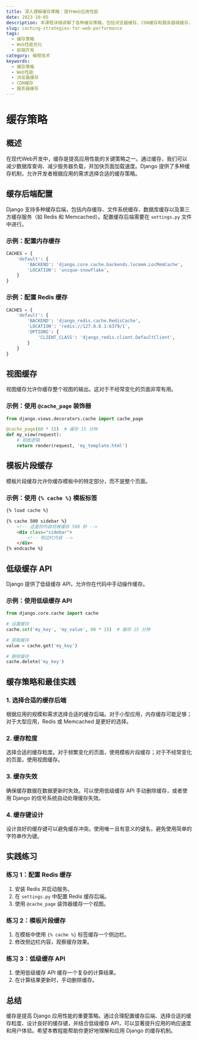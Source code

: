 ```yaml
---
title: 深入理解缓存策略：提升Web应用性能
date: 2023-10-05
description: 本课程详细讲解了各种缓存策略，包括浏览器缓存、CDN缓存和服务器端缓存，帮助开发者优化Web应用性能。
slug: caching-strategies-for-web-performance
tags:
  - 缓存策略
  - Web性能优化
  - 前端开发
category: 编程技术
keywords:
  - 缓存策略
  - Web性能
  - 浏览器缓存
  - CDN缓存
  - 服务器缓存
---
```


# 缓存策略

## 概述

在现代Web开发中，缓存是提高应用性能的关键策略之一。通过缓存，我们可以减少数据库查询、减少服务器负载，并加快页面加载速度。Django 提供了多种缓存机制，允许开发者根据应用的需求选择合适的缓存策略。

## 缓存后端配置

Django 支持多种缓存后端，包括内存缓存、文件系统缓存、数据库缓存以及第三方缓存服务（如 Redis 和 Memcached）。配置缓存后端需要在 `settings.py` 文件中进行。

### 示例：配置内存缓存

```python
CACHES = {
    'default': {
        'BACKEND': 'django.core.cache.backends.locmem.LocMemCache',
        'LOCATION': 'unique-snowflake',
    }
}
```

### 示例：配置 Redis 缓存

```python
CACHES = {
    'default': {
        'BACKEND': 'django_redis.cache.RedisCache',
        'LOCATION': 'redis://127.0.0.1:6379/1',
        'OPTIONS': {
            'CLIENT_CLASS': 'django_redis.client.DefaultClient',
        }
    }
}
```

## 视图缓存

视图缓存允许你缓存整个视图的输出。这对于不经常变化的页面非常有用。

### 示例：使用 `@cache_page` 装饰器

```python
from django.views.decorators.cache import cache_page

@cache_page(60 * 15)  # 缓存 15 分钟
def my_view(request):
    # 视图逻辑
    return render(request, 'my_template.html')
```

## 模板片段缓存

模板片段缓存允许你缓存模板中的特定部分，而不是整个页面。

### 示例：使用 `{% cache %}` 模板标签

```html
{% load cache %}

{% cache 500 sidebar %}
    <!-- 这里的内容将被缓存 500 秒 -->
    <div class="sidebar">
        <!-- 侧边栏内容 -->
    </div>
{% endcache %}
```

## 低级缓存 API

Django 提供了低级缓存 API，允许你在代码中手动操作缓存。

### 示例：使用低级缓存 API

```python
from django.core.cache import cache

# 设置缓存
cache.set('my_key', 'my_value', 60 * 15)  # 缓存 15 分钟

# 获取缓存
value = cache.get('my_key')

# 删除缓存
cache.delete('my_key')
```

## 缓存策略和最佳实践

### 1. 选择合适的缓存后端

根据应用的规模和需求选择合适的缓存后端。对于小型应用，内存缓存可能足够；对于大型应用，Redis 或 Memcached 是更好的选择。

### 2. 缓存粒度

选择合适的缓存粒度。对于频繁变化的页面，使用模板片段缓存；对于不经常变化的页面，使用视图缓存。

### 3. 缓存失效

确保缓存数据在数据更新时失效。可以使用低级缓存 API 手动删除缓存，或者使用 Django 的信号系统自动处理缓存失效。

### 4. 缓存键设计

设计良好的缓存键可以避免缓存冲突。使用唯一且有意义的键名，避免使用简单的字符串作为键。

## 实践练习

### 练习 1：配置 Redis 缓存

1. 安装 Redis 并启动服务。
2. 在 `settings.py` 中配置 Redis 缓存后端。
3. 使用 `@cache_page` 装饰器缓存一个视图。

### 练习 2：模板片段缓存

1. 在模板中使用 `{% cache %}` 标签缓存一个侧边栏。
2. 修改侧边栏内容，观察缓存效果。

### 练习 3：低级缓存 API

1. 使用低级缓存 API 缓存一个复杂的计算结果。
2. 在计算结果更新时，手动删除缓存。

## 总结

缓存是提高 Django 应用性能的重要策略。通过合理配置缓存后端、选择合适的缓存粒度、设计良好的缓存键，并结合低级缓存 API，可以显著提升应用的响应速度和用户体验。希望本教程能帮助你更好地理解和应用 Django 的缓存机制。